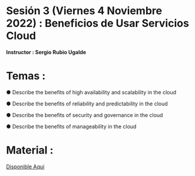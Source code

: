 # Sesión 3 (Viernes 4 Noviembre 2022) : Beneficios de Usar Servicios Cloud

**Instructor : Sergio Rubio Ugalde**

# Temas :

● Describe the benefits of high availability and scalability in the cloud

● Describe the benefits of reliability and predictability in the cloud

● Describe the benefits of security and governance in the cloud

● Describe the benefits of manageability in the cloud

# Material :

[Disponible Aqui](https://github.com/wizelineacademy/GEPP-IntroToAzure-2022/files/9984829/Benefits.Of.Using.Cloud.Services.pdf)
